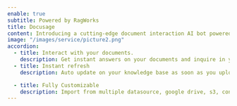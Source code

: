 ```yaml
---
enable: true
subtitle: Powered by RagWorks
title: Docusage
content: Introducing a cutting-edge document interaction AI bot powered by RagWorks that offers a transformative solution for automating and enhancing document-related tasks. 
image: "/images/service/picture2.png"
accordion:
  - title: Interact with your documents.
    description: Get instant answers on your documents and inquire in your preferred language.
  - title: Instant refresh
    description: Auto update on your knowledge base as soon as you upload the data on your storage.

  - title: Fully Customizable
    description: Import from multiple datasource, google drive, s3, confluence, pdfs, images, One Note, and so on. You can also integrate with your existing tools e.g. slack, teams, whatsapp
---
```

